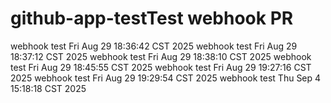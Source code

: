 # github-app-testTest webhook PR
webhook test Fri Aug 29 18:36:42 CST 2025
webhook test Fri Aug 29 18:37:12 CST 2025
webhook test Fri Aug 29 18:38:10 CST 2025
webhook test Fri Aug 29 18:45:55 CST 2025
webhook test Fri Aug 29 19:27:16 CST 2025
webhook test Fri Aug 29 19:29:54 CST 2025
webhook test Thu Sep  4 15:18:18 CST 2025
